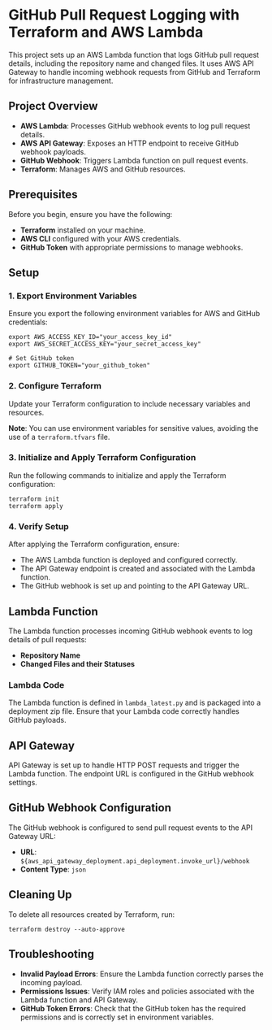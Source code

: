 
# GitHub Pull Request Logging with Terraform and AWS Lambda

This project sets up an AWS Lambda function that logs GitHub pull request details, including the repository name and changed files. It uses AWS API Gateway to handle incoming webhook requests from GitHub and Terraform for infrastructure management.

## Project Overview

-   **AWS Lambda**: Processes GitHub webhook events to log pull request details.
-   **AWS API Gateway**: Exposes an HTTP endpoint to receive GitHub webhook payloads.
-   **GitHub Webhook**: Triggers Lambda function on pull request events.
-   **Terraform**: Manages AWS and GitHub resources.

## Prerequisites

Before you begin, ensure you have the following:

-   **Terraform** installed on your machine.
-   **AWS CLI** configured with your AWS credentials.
-   **GitHub Token** with appropriate permissions to manage webhooks.

## Setup

### 1. Export Environment Variables

Ensure you export the following environment variables for AWS and GitHub credentials:

 ```# Set AWS credentials
export AWS_ACCESS_KEY_ID="your_access_key_id"
export AWS_SECRET_ACCESS_KEY="your_secret_access_key"

# Set GitHub token
export GITHUB_TOKEN="your_github_token"
```

### 2. Configure Terraform

Update your Terraform configuration to include necessary variables and resources.

**Note**: You can use environment variables for sensitive values, avoiding the use of a `terraform.tfvars` file.

### 3. Initialize and Apply Terraform Configuration

Run the following commands to initialize and apply the Terraform configuration:

```
terraform init
terraform apply
```

### 4. Verify Setup

After applying the Terraform configuration, ensure:

-   The AWS Lambda function is deployed and configured correctly.
-   The API Gateway endpoint is created and associated with the Lambda function.
-   The GitHub webhook is set up and pointing to the API Gateway URL.

## Lambda Function

The Lambda function processes incoming GitHub webhook events to log details of pull requests:

-   **Repository Name**
-   **Changed Files and their Statuses**

### Lambda Code

The Lambda function is defined in `lambda_latest.py` and is packaged into a deployment zip file. Ensure that your Lambda code correctly handles GitHub payloads.

## API Gateway

API Gateway is set up to handle HTTP POST requests and trigger the Lambda function. The endpoint URL is configured in the GitHub webhook settings.

## GitHub Webhook Configuration

The GitHub webhook is configured to send pull request events to the API Gateway URL:

-   **URL**: `${aws_api_gateway_deployment.api_deployment.invoke_url}/webhook`
-   **Content Type**: `json`

## Cleaning Up

To delete all resources created by Terraform, run:
```
terraform destroy --auto-approve
```

## Troubleshooting

-   **Invalid Payload Errors**: Ensure the Lambda function correctly parses the incoming payload.
-   **Permissions Issues**: Verify IAM roles and policies associated with the Lambda function and API Gateway.
-   **GitHub Token Errors**: Check that the GitHub token has the required permissions and is correctly set in environment variables.

